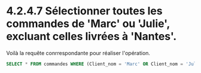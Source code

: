 # 4.2.4.7 Sélectionner toutes les commandes de 'Marc' ou 'Julie', excluant celles livrées à 'Nantes'.

Voilà la requête conrrespondante pour réaliser l'opération.

```sql
SELECT * FROM commandes WHERE (Client_nom = 'Marc' OR Client_nom = 'Julie') AND Ville_livraison <> 'Nantes';
```